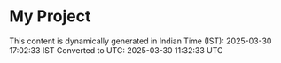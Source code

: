 # My Project

This content is dynamically generated in Indian Time (IST): 2025-03-30 17:02:33 IST
Converted to UTC: 2025-03-30 11:32:33 UTC

